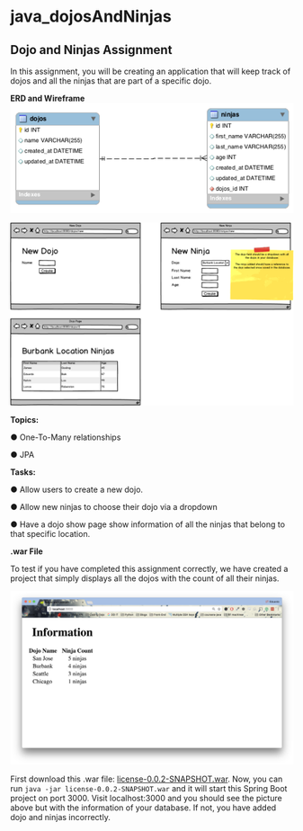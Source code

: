 # java_dojosAndNinjas

## Dojo and Ninjas Assignment
In this assignment, you will be creating an application that will keep track of dojos and all the ninjas that are part of a specific dojo.

**ERD and Wireframe**
![onetomany](erd.png)

![onetomany-wf](wireframe.png)

**Topics:**

● One-To-Many relationships

● JPA

**Tasks:**

● Allow users to create a new dojo.

● Allow new ninjas to choose their dojo via a dropdown

● Have a dojo show page show information of all the ninjas that belong to that specific location.

**.war File**

To test if you have completed this assignment correctly, we have created a project that simply displays all the dojos with the count of all their ninjas.

![warproject](assignment.png)

First download this .war file: [license-0.0.2-SNAPSHOT.war](https://github.com/itzedu/warFiles/raw/master/license-0.0.2-SNAPSHOT.war). Now, you can run ```java -jar license-0.0.2-SNAPSHOT.war``` and it will start this Spring Boot project on port 3000. Visit localhost:3000 and you should see the picture above but with the information of your database. If not, you have added dojo and ninjas incorrectly.